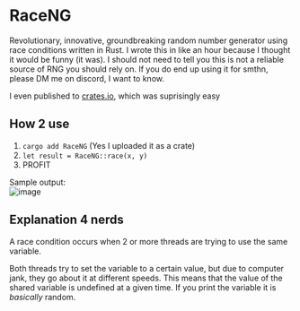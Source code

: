 # RaceNG
Revolutionary, innovative, groundbreaking random number generator using race conditions written in Rust. I wrote this in like an hour because I thought it would be funny (it was). I should not need to tell you this is not a reliable source of RNG you should rely on. If you do end up using it for smthn, please DM me on discord, I want to know. 

I even published to [crates.io](https://crates.io/crates/RaceNG), which was suprisingly easy

How 2 use
-------------
1. `cargo add RaceNG` (Yes I uploaded it as a crate)
2. `let result = RaceNG::race(x, y)`
3. PROFIT

Sample output: \
![image](https://user-images.githubusercontent.com/96934612/230705035-2f49ddad-32e8-4682-bbf1-8fdc86915cb5.png)

Explanation 4 nerds
-------------
A race condition occurs when 2 or more threads are trying to use the same variable.

Both threads try to set the variable to a certain value, but due to computer jank, they go about it at different speeds. This means that the value of the shared variable is undefined at a given time. If you print the variable it is *basically* random. 
